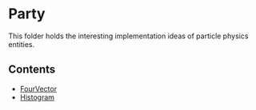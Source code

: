 # Party

This folder holds the interesting implementation ideas
of particle physics entities.

## Contents

- [FourVector](docs/FourVector.md)
- [Histogram](docs/Histogram.md)
